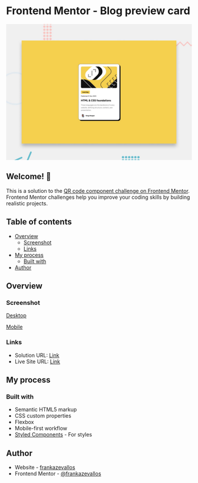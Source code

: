 # Frontend Mentor - Blog preview card

![Design preview for the Blog preview card coding challenge](./preview.jpg)

## Welcome! 👋






This is a solution to the [QR code component challenge on Frontend Mentor](https://www.frontendmentor.io/learning-paths/getting-started-on-frontend-mentor-XJhRWRREZd/steps/6737e604d54b5cb1de2570be/challenge/start). Frontend Mentor challenges help you improve your coding skills by building realistic projects. 

## Table of contents

- [Overview](#overview)
  - [Screenshot](#screenshot)
  - [Links](#links)
- [My process](#my-process)
  - [Built with](#built-with)
- [Author](#author)


## Overview

### Screenshot

[Desktop](./screenshots/desktop.jpg)


[Mobile](./screenshots/mobile.jpg)


### Links

- Solution URL: [Link](https://github.com/frankazevallos/blog-preview-card)
- Live Site URL: [Link](https://frankazevallos.github.io/blog-preview-card/)

## My process

### Built with

- Semantic HTML5 markup
- CSS custom properties
- Flexbox
- Mobile-first workflow
- [Styled Components](https://styled-components.com/) - For styles



## Author

- Website - [frankazevallos](https://github.com/frankazevallos/)
- Frontend Mentor - [@frankazevallos](https://www.frontendmentor.io/profile/frankazevallos)

